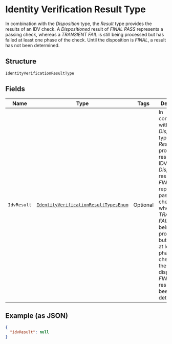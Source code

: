 
# Identity Verification Result Type

In combination with the <i>Disposition</i> type, the <i>Result</i> type provides the results of an IDV check. A <i>Dispositioned</i> result of <i>FINAL PASS</i> represents a passing check, whereas a <i>TRANSIENT FAIL</i> is still being processed but has failed at least one phase of the check. Until the disposition is <i>FINAL</i>, a result has not been determined.

## Structure

`IdentityVerificationResultType`

## Fields

| Name | Type | Tags | Description | Getter | Setter |
|  --- | --- | --- | --- | --- | --- |
| `IdvResult` | [`IdentityVerificationResultTypesEnum`](../../doc/models/identity-verification-result-types-enum.md) | Optional | In combination with the <i>Disposition</i> type, the <i>Result</i> type provides the results of an IDV check. A <i>Dispositioned</i> result of <i>FINAL PASS</i> represents a passing check, whereas a <i>TRANSIENT FAIL</i> is still being processed but has failed at least one phase of the check. Until the disposition is <i>FINAL</i>, a result has not been determined. | IdentityVerificationResultTypesEnum getIdvResult() | setIdvResult(IdentityVerificationResultTypesEnum idvResult) |

## Example (as JSON)

```json
{
  "idvResult": null
}
```

